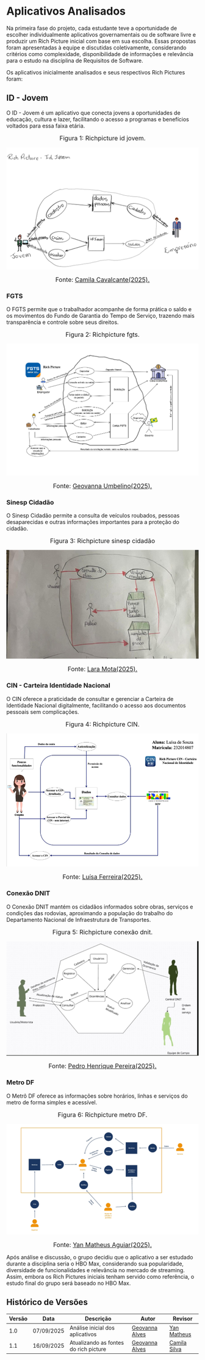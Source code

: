 # Aplicativos Analisados

Na primeira fase do projeto, cada estudante teve a oportunidade de escolher individualmente aplicativos governamentais ou de software livre e produzir um Rich Picture inicial com base em sua escolha. Essas propostas foram apresentadas à equipe e discutidas coletivamente, considerando critérios como complexidade, disponibilidade de informações e relevância para o estudo na disciplina de Requisitos de Software.

Os aplicativos inicialmente analisados e seus respectivos Rich Pictures foram:

## ID - Jovem

O ID - Jovem é um aplicativo que conecta jovens a oportunidades de educação, cultura e lazer, facilitando o acesso a programas e benefícios voltados para essa faixa etária.

<font size="3"><p style="text-align: center">Figura 1: Richpicture id jovem.</p></font>

![Richpicturev1](../img/Richpicture_camila.jpeg)

<font size="3"><p style="text-align: center">Fonte: <span style="color:black;">[Camila Cavalcante(2025).](https://github.com/CamilaSilvaC)</span></p></font>

### FGTS

O FGTS permite que o trabalhador acompanhe de forma prática o saldo e os movimentos do Fundo de Garantia do Tempo de Serviço, trazendo mais transparência e controle sobre seus direitos.

<font size="3"><p style="text-align: center">Figura 2: Richpicture fgts.</p></font>

![Richpicturev1](../img/richpicture.Geovanna.png)

<font size="3"><p style="text-align: center">Fonte: <span style="color:black;">[Geovanna Umbelino(2025).](https://github.com/GeovannaUmbelino)</span></p></font>

### Sinesp Cidadão

O Sinesp Cidadão permite a consulta de veículos roubados, pessoas desaparecidas e outras informações importantes para a proteção do cidadão.

<font size="3"><p style="text-align: center">Figura 3: Richpicture sinesp cidadão</p></font>

![Richpicturev1](../img/richpicture_lara.jpeg)

<font size="3"><p style="text-align: center">Fonte: <span style="color:black;">[Lara Mota(2025).](https://github.com/mel14-hub)</span></p></font>

### CIN - Carteira Identidade Nacional

O CIN oferece a praticidade de consultar e gerenciar a Carteira de Identidade Nacional digitalmente, facilitando o acesso aos documentos pessoais sem complicações.

<font size="3"><p style="text-align: center">Figura 4: Richpicture CIN.</p></font>

![Richpicturev1](../img/richpicture_luisa.jpeg)

<font size="3"><p style="text-align: center">Fonte: <span style="color:black;">[Luísa Ferreira(2025).](https://github.com/luisa12ll)</span></p></font>

### Conexão DNIT

O Conexão DNIT mantém os cidadãos informados sobre obras, serviços e condições das rodovias, aproximando a população do trabalho do Departamento Nacional de Infraestrutura de Transportes.

<font size="3"><p style="text-align: center">Figura 5: Richpicture conexão dnit.</p></font>

![Richpicturev1](../img/richpicture_pedro.jpeg)

<font size="3"><p style="text-align: center">Fonte: <span style="color:black;">[Pedro Henrique Pereira(2025).](https://github.com/pedrohpsantos)</span>

</p></font>

### Metro DF

O Metrô DF oferece as informações sobre horários, linhas e serviços do metro de forma simples e acessível.

<font size="3"><p style="text-align: center">Figura 6: Richpicture metro DF.</p></font>

![Richpicturev1](../img/richpicture_yan.jpeg)

<font size="3"><p style="text-align: center">Fonte: <span style="color:black;">[Yan Matheus Aguiar(2025).](https://github.com/Yanmatheus0812)</span></p></font>

Após análise e discussão, o grupo decidiu que o aplicativo a ser estudado durante a disciplina seria o HBO Max, considerando sua popularidade, diversidade de funcionalidades e relevância no mercado de streaming. Assim, embora os Rich Pictures iniciais tenham servido como referência, o estudo final do grupo será baseado no HBO Max.

## Histórico de Versões

| Versão | Data       | Descrição                             | Autor                                                 | Revisor                                          |
| ------ | ---------- | ------------------------------------- | ----------------------------------------------------- | ------------------------------------------------ |
| 1.0    | 07/09/2025 | Análise inicial dos aplicativos       | [Geovanna Alves](https://github.com/GeovannaUmbelino) | [Yan Matheus](https://github.com/Yanmatheus0812) |
| 1.1    | 16/09/2025 | Atualizando as fontes do rich picture | [Geovanna Alves](https://github.com/GeovannaUmbelino) | [Camila Silva](https://github.com/CamilaSilvaC)  |
